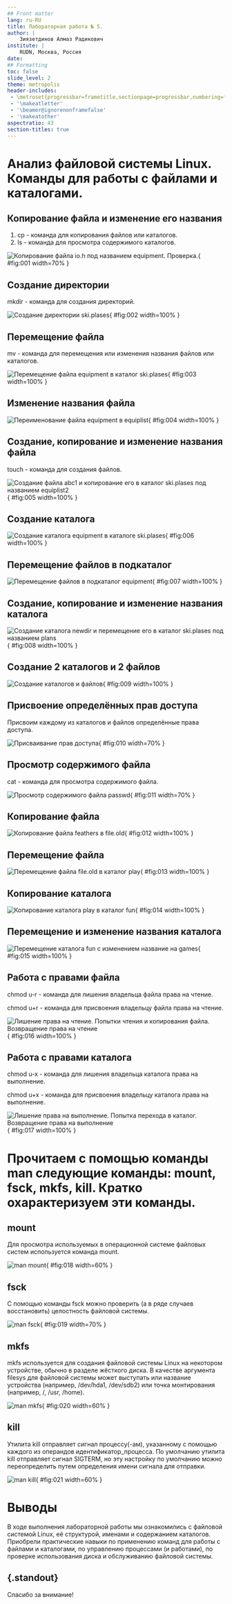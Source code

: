```yaml
---
## Front matter
lang: ru-RU
title: Лабораторная работа № 5.
author: |
	Зиязетдинов Алмаз Радикович
institute: |
	RUDN, Москва, Россия
date: 
## Formatting
toc: false
slide_level: 2
theme: metropolis
header-includes: 
 - \metroset{progressbar=frametitle,sectionpage=progressbar,numbering=fraction}
 - '\makeatletter'
 - '\beamer@ignorenonframefalse'
 - '\makeatother'
aspectratio: 43
section-titles: true
---
```


# Анализ файловой системы Linux. Команды для работы с файлами и каталогами.

## Копирование файла и изменение его названия

1. cp - команда для копирования файлов или каталогов.
2. ls - команда для просмотра содержимого каталогов.

![Копирование файла io.h под названием equipment. Проверка.](image/1.PNG){ #fig:001 width=70% }

## Создание директории

mkdir - команда для создания директорий.

![Создание директории ski.plases](image/2.PNG){ #fig:002 width=100% }

## Перемещение файла

mv - команда для перемещения или изменения названия файлов или каталогов.

![Перемещение файла equipment в каталог ski.plases](image/3.PNG){ #fig:003 width=100% }

## Изменение названия файла

![Переименование файла equipment в equiplist](image/4.PNG){ #fig:004 width=100% }

## Создание, копирование и изменение названия файла

touch - команда для создания файлов.

![Создание файла abc1 и копирование его в каталог ski.plases под названием equiplist2](image/5.PNG){ #fig:005 width=100% }

## Создание каталога

![Создание каталога equipment в каталоге ski.plases](image/6.PNG){ #fig:006 width=100% }

## Перемещение файлов в подкаталог

![Перемещение файлов в подкаталог equipment](image/7.PNG){ #fig:007 width=100% }

## Создание, копирование и изменение названия каталога
	
![Создание каталога newdir и перемещение его в каталог ski.plases под названием plans](image/8.PNG){ #fig:008 width=100% }

## Создание 2 каталогов и 2 файлов

![Создание каталогов и файлов](image/9.PNG){ #fig:009 width=100% }

## Присвоение определённых прав доступа

Присвоим каждому из каталогов и файлов определённые права доступа. 

![Присваивание прав доступа](image/10.PNG){ #fig:010 width=70% }

## Просмотр содержимого файла

cat - команда для просмотра содержимого файла. 

![Просмотр содержимого файла passwd](image/11.PNG){ #fig:011 width=70% }

## Копирование файла

![Копирование файла feathers в file.old](image/12.PNG){ #fig:012 width=100% }

## Перемещение файла

![Перемещение файла file.old в каталог play](image/13.PNG){ #fig:013 width=100% }

## Копирование каталога

![Копирование каталога play в каталог fun](image/14.PNG){ #fig:014 width=100% }

## Перемещение и изменение названия каталога

![Перемещение каталога fun с изменением название на games](image/15.PNG){ #fig:015 width=100% }

## Работа с правами файла

chmod u-r - команда для лишения владельца файла права на чтение.

chmod u+r - команда для присвоения владельцу файла права на чтение.

![Лишение права на чтение. Попытки чтения и копирования файла. Возвращение права на чтение](image/16.PNG){ #fig:016 width=100% }

## Работа с правами каталога

chmod u-x - команда для лишения владельца каталога права на выполнение.

chmod u+x - команда для присвоения владельцу каталога права на выполнение.

![Лишение права на выполнение. Попытка перехода в каталог. Возвращение права на выполнение](image/17.PNG){ #fig:017 width=100% }

# Прочитаем с помощью команды man следующие команды: mount, fsck, mkfs, kill. Кратко охарактеризуем эти команды.

## mount

Для просмотра используемых в операционной системе файловых систем используется команда mount.

![man mount](image/18.PNG){ #fig:018 width=60% }

## fsck

С помощью команды fsck можно проверить (а в ряде случаев восстановить) целостность файловой системы.

![man fsck](image/19.PNG){ #fig:019 width=70% }

## mkfs

mkfs используется для создания файловой системы Linux на некотором устройстве, обычно в разделе жёсткого диска. В качестве аргумента filesys для файловой системы может выступать или название устройства (например, /dev/hda1, /dev/sdb2) или точка монтирования (например, /, /usr, /home).

![man mkfs](image/20.PNG){ #fig:020 width=60% }

## kill

Утилита kill отправляет сигнал процессу(-ам), указанному с помощью каждого из операндов идентификатор_процесса. По умолчанию утилита kill отправляет сигнал SIGTERM, но эту настройку по умолчанию можно переопределить путем определения имени сигнала для отправки.

![man kill](image/21.PNG){ #fig:021 width=60% }

# Выводы

В ходе выполнения лабораторной работы мы ознакомились с файловой системой Linux, её структурой, именами и содержанием каталогов. Приобрели практические навыки по применению команд для работы с файлами и каталогами, по управлению процессами (и работами), по проверке использования диска и обслуживанию файловой системы.


## {.standout}

Спасибо за внимание!
